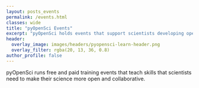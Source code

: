 ```yaml
---
layout: posts_events
permalink: /events.html
classes: wide
title: "pyOpenSci Events"
excerpt: "pyOpenSci holds events that support scientists developing open science skills."
header:
  overlay_image: images/headers/pyopensci-learn-header.png
  overlay_filter: rgba(20, 13, 36, 0.8)
author_profile: false
---
```


pyOpenSci runs free and paid training events that teach skills that scientists need
to make their science more open and collaborative.
